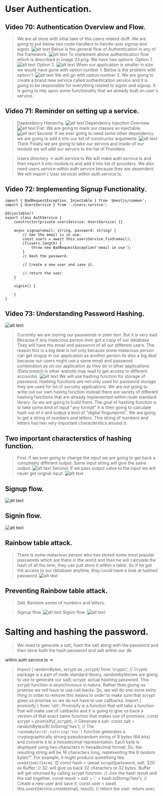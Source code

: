 # User Authentication.
## Video 70: Authentication Overview and Flow.
> We are all done with intial take of this users related stuff.
> We are going to put below two route handlers to handle user signup and signin.
![alt text](images/32.png)
> Below is the general flow of Authentication in any of the framework.
![alt text](images/33.png)
> To implement above authentication flow which is described in image 33.png. We have two options.
> Option 1.
![alt text](images/34.png)
> Option 2.
![alt text](images/35.png)
> When our application is smaller in size we would have gone with option number 1. Below is the problem with option 1.
![alt text](images/36.png)
> We will go with option number 2. We are going to create a brand new service called authentication service and it is going to be responsible for everything related to signin and signup. It is going to rely upon some functionality that we already built on user's service.

## Video 71: Reminder on setting up a service.
> Dependency Hierarchy.
![alt text](images/37.png)
> Dependency Injection Overview.
![alt text](images/38.png)
> Fist: We are going to mark our classes as injectable.
![alt text](images/39.png)
> Second: If we ever going to need some other dependency we are going to add it into our list of constructor arguments.
![alt text](images/40.png)
> Third: Finally we are going to take our service and inside of our module we will add our service to the list of Providers.

> Users directory -> auth.service.ts
> We will make auth.service.ts and then import it into module.ts and add it into list of providers.
> We also need users service within auth service because they are dependent. We will import { User service} within auth.service.ts.

## Video 72: Implementing Signup Functionality.
```
import { BadRequestException, Injectable } from '@nestjs/common';
import { UsersService } from './users.service';

@Injectable()
export class AuthService {
    constructor(private usersService: UsersService) {}

    async signup(email: string, password: string) {
        // See the email is in use.
        const users = await this.usersService.find(email); 
        if(users.length) {
            throw new BadRequestException('email in use');
        }
        // Hash the password.
        
        // Create a new user and save it.

        // return the user.
    }

    signin() {

    }
}
```

## Video 73: Understanding Password Hashing.
![alt text](images/41.png)
> Currently we are storing our passwords in plain text. But it is very bad. Because if any malacious person ever got a copy of our database. They will have the email and password of all our different users. The reason this is a big deal is not only because some malacious person can get singup in our application as another person its also a big deal because our users might use a same email and password combination as on our application as they do in other applications (Data breach in other website may lead to get access to different accounts).
![alt text](images/42.png)
> We will use hashing function for storage of password.
> Hashing functions are not only used for password storage they are used for lot of security applications. We are not going to write out our own hasing function instead there are variety of different hashing functions that are already implemented within node standard library. So we are going to build them. 
> The goal of hashing function is to take some kind of input "any format" it is then going to calculate hash out of it and output a kind of "digital fingureprint". 
> We are going to get a string of numbers and letters. This string of numbers and letters has two very important characterstics around it.

## Two important characterstics of hashing function.
> First: If we ever going to change the input we are going to get back a completely different output. Same input string will give the same output.
![alt text](images/43.png)
> Second: If we pass output value to the input we will never get orignal input.
![alt text](images/44.png)

## Signup flow.
![alt text](images/45.png)

## Signin flow.
![alt text](images/46.png)

## Rainbow table attack.
> There is some malacious person who has stored some most popular passwords which are there in the world and then he will calculate the hash of all the time, they can just store it within a table. So if he got the access to our database anytime, they could have a look at hashed password.
![alt text](images/47.png)

## Preventing Rainbow table attack.
> Salt: Random series of numbers and letters.

> Signup flow.
![alt text](images/48.png)
> Signin flow.
![alt text](images/49.png)

# Salting and hashing the password.
> We need to generate a salt, hash the salt along with the password and then store both the hash password and salt within our db.

within auth.service.ts -> 
> import { randomBytes, scrypt as _scrypt} from 'crypto';
// Crypto package is a part of node standard library, randombytes(we are going to use to generate our salt) scrypt: actual hashing password. This scrypt function is asynchronous in nature. Rather than giving us promise we will have to use call backs. So, we will do one more extra thing in order to remove this means in order to make sure that scrypt gives us promise so we do not have to use callbacks.
> import { promisify } from 'util';
Promisify is a function that will take a function that will make use of callbacks and it is going to give us back a version of that exact same function that makes use of promises.
const scrypt = promisify(_scrypt);
// Generate a salt.
> const salt = randomBytes(8).toString('hex');
// The `randomBytes(8).toString('hex')` function generates a cryptographically strong pseudorandom string of 8 bytes (64 bits) and converts it to a hexadecimal representation. Each byte is displayed using two characters in hexadecimal format. So, the resulting string will be 16 characters long, representing the 8 random bytes¹². For example, it might produce something like `ee48d32e6c724c4d`. 😊
> const hash = (await scrypt(password, salt, 32)) as Buffer; // 32: will give us back 32 characters or 32 bytes. Buffer will get returned by calling scrypt function.
// Join the hash result and the salt together.
> const result = salt + '.' + hash.toString('hex');
// Create a new user and save it.
> const user = await this.usersService.create(email, result);
// return the user.
return user;
